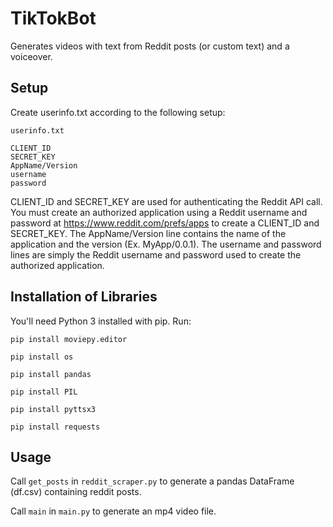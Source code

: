 # TikTokBot
Generates videos with text from Reddit posts (or custom text) and a voiceover.

## Setup
Create userinfo.txt according to the following setup:

`userinfo.txt`
```
CLIENT_ID
SECRET_KEY
AppName/Version
username
password
```
CLIENT_ID and SECRET_KEY are used for authenticating the Reddit API call. You must create an authorized application using a Reddit username and password at https://www.reddit.com/prefs/apps to create a CLIENT_ID and SECRET_KEY. The AppName/Version line contains the name of the application and the version (Ex. MyApp/0.0.1). The username and password lines are simply the Reddit username and password used to create the authorized application.

## Installation of Libraries
You'll need Python 3 installed with pip. Run:

`pip install moviepy.editor`

`pip install os`

`pip install pandas`

`pip install PIL`

`pip install pyttsx3`

`pip install requests`

## Usage
Call `get_posts` in `reddit_scraper.py` to generate a pandas DataFrame (df.csv) containing reddit posts.

Call `main` in `main.py` to generate an mp4 video file.
